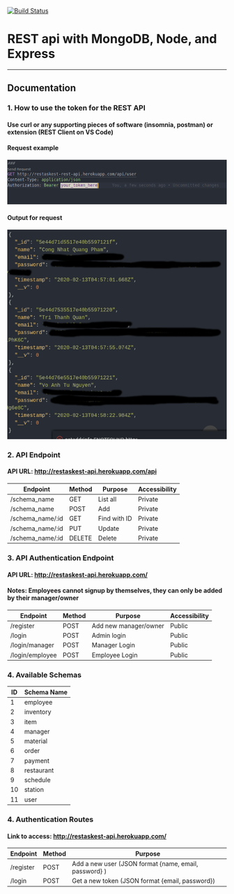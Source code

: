 [![Build Status](https://travis-ci.com/tylrtnguyen/restaskest-rest-api.svg?branch=master)](https://travis-ci.com/tylrtnguyen/restaskest-rest-api)
# REST api with MongoDB, Node, and Express

<hr>

## Documentation

### 1. How to use the token for the REST API
#### Use curl or any supporting pieces of software (insomnia, postman) or extension (REST Client on VS Code)

#### Request example
![Request Image](./assets/request.png)

#### Output for request
![Output Image](./assets/output.png)

### 2. API Endpoint
#### API URL: http://restaskest-api.herokuapp.com/api
Endpoint | Method | Purpose | Accessibility
--- | --- | --- | ---
/schema_name | GET | List all | Private
/schema_name | POST | Add | Private
/schema_name/:id | GET | Find with ID | Private
/schema_name/:id | PUT | Update | Private
/schema_name/:id | DELETE | Delete | Private

### 3. API Authentication Endpoint
#### API URL: http://restaskest-api.herokuapp.com/
#### Notes: Employees cannot signup by themselves, they can only be added by their manager/owner
Endpoint | Method | Purpose | Accessibility
--- | --- | --- | ---
/register | POST | Add new manager/owner | Public
/login | POST | Admin login | Public
/login/manager | POST | Manager Login | Public
/login/employee | POST | Employee Login | Public


### 4. Available Schemas
ID | Schema Name
--- | ---
1 | employee
2 | inventory
3 | item
4 | manager
5 | material
6 | order
7 | payment
8 | restaurant
9 | schedule
10 | station
11 | user



### 4. Authentication Routes
#### Link to access: http://restaskest-api.herokuapp.com/
Endpoint | Method | Purpose
--- | --- | ---
/register | POST | Add a new user (JSON format {name, email, password} )
/login | POST | Get a new token (JSON format {email, password})




